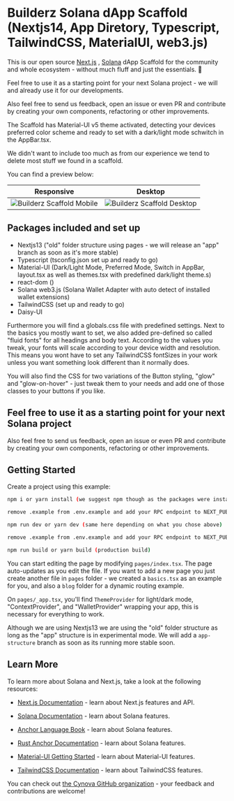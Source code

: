 # Builderz Solana dApp Scaffold (Nextjs14, App Diretory, Typescript, TailwindCSS, MaterialUI, web3.js)

This is our open source [Next.js](https://nextjs.org/) , [Solana](https://github.com/solana-labs) dApp Scaffold for the community and whole ecosystem - without much fluff and just the essentials. 💪

Feel free to use it as a starting point for your next Solana project - we will and already use it for our developments.

Also feel free to send us feedback, open an issue or even PR and contribute by creating your own components, refactoring or other improvements.

The Scaffold has Material-UI v5 theme activated, detecting your devices preferred color scheme and ready to set with a dark/light mode schwitch in the AppBar.tsx.

We didn't want to include too much as from our experience we tend to delete most stuff we found in a scaffold.

You can find a preview below:

|                    Responsive                    |                      Desktop                       |
| :----------------------------------------------: | :------------------------------------------------: |
| ![Builderz Scaffold Mobile](scaffold-mobile.png) | ![Builderz Scaffold Desktop](scaffold-desktop.png) |

## Packages included and set up

- Nextjs13 ("old" folder structure using pages - we will release an "app" branch as soon as it's more stable)
- Typescript (tsconfig.json set up and ready to go)
- Material-UI (Dark/Light Mode, Preferred Mode, Switch in AppBar, layout.tsx as well as themes.tsx with predefined dark/light theme.s)
- react-dom ()
- Solana web3.js (Solana Wallet Adapter with auto detect of installed wallet extensions)
- TailwindCSS (set up and ready to go)
- Daisy-UI

Furthermore you will find a globals.css file with predefined settings. Next to the basics you mostly want to set, we also added pre-defined so called "fluid fonts" for all headings and body text. According to the values you tweak, your fonts will scale according to your device width and resolution.
This means you wont have to set any TailwindCSS fontSizes in your work unless you want something look different than it normally does.

You will also find the CSS for two variations of the Button styling, "glow" and "glow-on-hover" - just tweak them to your needs and add one of those classes to your buttons if you like.

## Feel free to use it as a starting point for your next Solana project

Also feel free to send us feedback, open an issue or even PR and contribute by creating your own components, refactoring or other improvements.

## Getting Started

Create a project using this example:

```bash
npm i or yarn install (we suggest npm though as the packages were installed with it)
```

```bash
remove .example from .env.example and add your RPC endpoint to NEXT_PUBLIC_HELIUS_URL=""
```

```bash
npm run dev or yarn dev (same here depending on what you chose above)
```

```bash
remove .example from .env.example and add your RPC endpoint to NEXT_PUBLIC_HELIUS_URL=""
```

```bash
npm run build or yarn build (production build)
```

You can start editing the page by modifying `pages/index.tsx`. The page auto-updates as you edit the file.
If you want to add a new page you just create another file in `pages` folder - we created a `basics.tsx` as an example for you, and also a `blog` folder for a dynamic routing example.

On `pages/_app.tsx`, you'll find `ThemeProvider` for light/dark mode, "ContextProvider", and "WalletProvider" wrapping your app, this is necessary for everything to work.

Although we are using Nextjs13 we are using the "old" folder structure as long as the "app" structure is in experimental mode.
We will add a `app-structure` branch as soon as its running more stable soon.

## Learn More

To learn more about Solana and Next.js, take a look at the following resources:

- [Next.js Documentation](https://nextjs.org/docs) - learn about Next.js features and API.

- [Solana Documentation](https://docs.solana.com/) - learn about Solana features.
- [Anchor Language Book](https://book.anchor-lang.com/) - learn about Solana features.
- [Rust Anchor Documentation](https://docs.rs/anchor-lang/latest/anchor_lang/) - learn about Solana features.
- [Material-UI Getting Started](https://mui.com/material-ui/getting-started/overview/) - learn about Material-UI features.
- [TailwindCSS Documentation](https://tailwindcss.com/docs/guides/nextjs) - learn about TailwindCSS features.

You can check out [the Cynova GitHub organization](https://github.com/cynova-enterprise) - your feedback and contributions are welcome!
